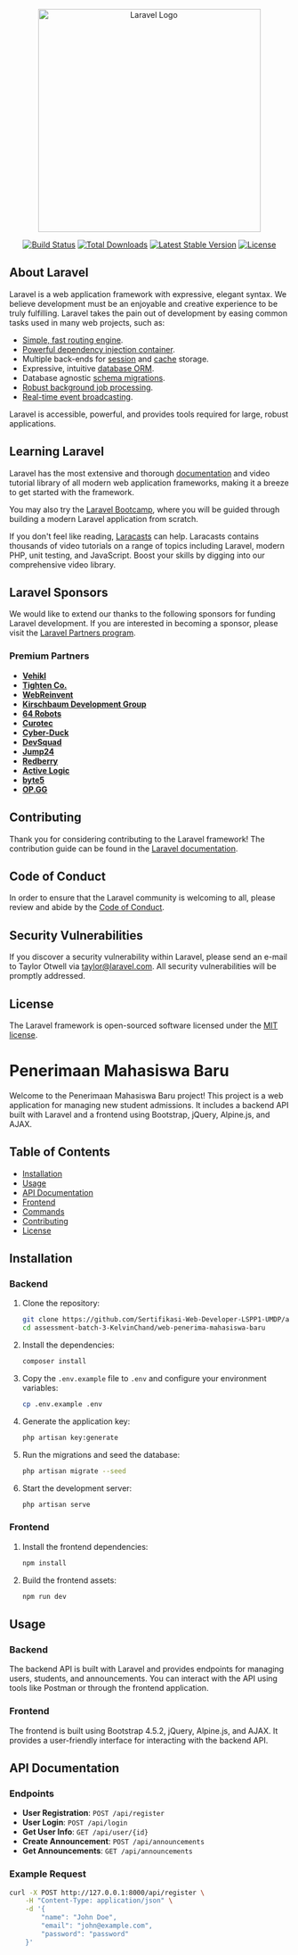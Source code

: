<p align="center"><a href="https://laravel.com" target="_blank"><img src="https://raw.githubusercontent.com/laravel/art/master/logo-lockup/5%20SVG/2%20CMYK/1%20Full%20Color/laravel-logolockup-cmyk-red.svg" width="400" alt="Laravel Logo"></a></p>

<p align="center">
<a href="https://github.com/laravel/framework/actions"><img src="https://github.com/laravel/framework/workflows/tests/badge.svg" alt="Build Status"></a>
<a href="https://packagist.org/packages/laravel/framework"><img src="https://img.shields.io/packagist/dt/laravel/framework" alt="Total Downloads"></a>
<a href="https://packagist.org/packages/laravel/framework"><img src="https://img.shields.io/packagist/v/laravel/framework" alt="Latest Stable Version"></a>
<a href="https://packagist.org/packages/laravel/framework"><img src="https://img.shields.io/packagist/l/laravel/framework" alt="License"></a>
</p>

## About Laravel

Laravel is a web application framework with expressive, elegant syntax. We believe development must be an enjoyable and creative experience to be truly fulfilling. Laravel takes the pain out of development by easing common tasks used in many web projects, such as:

- [Simple, fast routing engine](https://laravel.com/docs/routing).
- [Powerful dependency injection container](https://laravel.com/docs/container).
- Multiple back-ends for [session](https://laravel.com/docs/session) and [cache](https://laravel.com/docs/cache) storage.
- Expressive, intuitive [database ORM](https://laravel.com/docs/eloquent).
- Database agnostic [schema migrations](https://laravel.com/docs/migrations).
- [Robust background job processing](https://laravel.com/docs/queues).
- [Real-time event broadcasting](https://laravel.com/docs/broadcasting).

Laravel is accessible, powerful, and provides tools required for large, robust applications.

## Learning Laravel

Laravel has the most extensive and thorough [documentation](https://laravel.com/docs) and video tutorial library of all modern web application frameworks, making it a breeze to get started with the framework.

You may also try the [Laravel Bootcamp](https://bootcamp.laravel.com), where you will be guided through building a modern Laravel application from scratch.

If you don't feel like reading, [Laracasts](https://laracasts.com) can help. Laracasts contains thousands of video tutorials on a range of topics including Laravel, modern PHP, unit testing, and JavaScript. Boost your skills by digging into our comprehensive video library.

## Laravel Sponsors

We would like to extend our thanks to the following sponsors for funding Laravel development. If you are interested in becoming a sponsor, please visit the [Laravel Partners program](https://partners.laravel.com).

### Premium Partners

- **[Vehikl](https://vehikl.com/)**
- **[Tighten Co.](https://tighten.co)**
- **[WebReinvent](https://webreinvent.com/)**
- **[Kirschbaum Development Group](https://kirschbaumdevelopment.com)**
- **[64 Robots](https://64robots.com)**
- **[Curotec](https://www.curotec.com/services/technologies/laravel/)**
- **[Cyber-Duck](https://cyber-duck.co.uk)**
- **[DevSquad](https://devsquad.com/hire-laravel-developers)**
- **[Jump24](https://jump24.co.uk)**
- **[Redberry](https://redberry.international/laravel/)**
- **[Active Logic](https://activelogic.com)**
- **[byte5](https://byte5.de)**
- **[OP.GG](https://op.gg)**

## Contributing

Thank you for considering contributing to the Laravel framework! The contribution guide can be found in the [Laravel documentation](https://laravel.com/docs/contributions).

## Code of Conduct

In order to ensure that the Laravel community is welcoming to all, please review and abide by the [Code of Conduct](https://laravel.com/docs/contributions#code-of-conduct).

## Security Vulnerabilities

If you discover a security vulnerability within Laravel, please send an e-mail to Taylor Otwell via [taylor@laravel.com](mailto:taylor@laravel.com). All security vulnerabilities will be promptly addressed.

## License

The Laravel framework is open-sourced software licensed under the [MIT license](https://opensource.org/licenses/MIT).

# Penerimaan Mahasiswa Baru

Welcome to the Penerimaan Mahasiswa Baru project! This project is a web application for managing new student admissions. It includes a backend API built with Laravel and a frontend using Bootstrap, jQuery, Alpine.js, and AJAX.

## Table of Contents

- [Installation](#installation)
- [Usage](#usage)
- [API Documentation](#api-documentation)
- [Frontend](#frontend)
- [Commands](#commands)
- [Contributing](#contributing)
- [License](#license)

## Installation

### Backend

1. Clone the repository:
    ```bash
    git clone https://github.com/Sertifikasi-Web-Developer-LSPP1-UMDP/assessment-batch-3-KelvinChand.git
    cd assessment-batch-3-KelvinChand/web-penerima-mahasiswa-baru
    ```

2. Install the dependencies:
    ```bash
    composer install
    ```

3. Copy the `.env.example` file to `.env` and configure your environment variables:
    ```bash
    cp .env.example .env
    ```

4. Generate the application key:
    ```bash
    php artisan key:generate
    ```

5. Run the migrations and seed the database:
    ```bash
    php artisan migrate --seed
    ```

6. Start the development server:
    ```bash
    php artisan serve
    ```

### Frontend

1. Install the frontend dependencies:
    ```bash
    npm install
    ```

2. Build the frontend assets:
    ```bash
    npm run dev
    ```

## Usage

### Backend

The backend API is built with Laravel and provides endpoints for managing users, students, and announcements. You can interact with the API using tools like Postman or through the frontend application.

### Frontend

The frontend is built using Bootstrap 4.5.2, jQuery, Alpine.js, and AJAX. It provides a user-friendly interface for interacting with the backend API.

## API Documentation

### Endpoints

- **User Registration**: `POST /api/register`
- **User Login**: `POST /api/login`
- **Get User Info**: `GET /api/user/{id}`
- **Create Announcement**: `POST /api/announcements`
- **Get Announcements**: `GET /api/announcements`

### Example Request

```bash
curl -X POST http://127.0.0.1:8000/api/register \
    -H "Content-Type: application/json" \
    -d '{
        "name": "John Doe",
        "email": "john@example.com",
        "password": "password"
    }'

